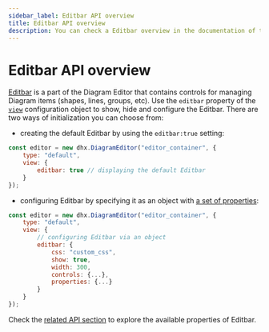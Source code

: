 ```yaml
---
sidebar_label: Editbar API overview
title: Editbar API overview 
description: You can check a Editbar overview in the documentation of the DHTMLX JavaScript Diagram library. Browse developer guides and API reference, try out code examples and live demos, and download a free 30-day evaluation version of DHTMLX Diagram.
---
```


# Editbar API overview

[Editbar](/guides/diagram_editor/editbar/) is a part of the Diagram Editor that contains controls for managing Diagram items (shapes, lines, groups, etc). Use the `editbar` property of the [`view`](/api/diagram_editor/editor/config/view_property/) configuration object to show, hide and configure the Editbar. There are two ways of initialization you can choose from:

- creating the default Editbar by using the `editbar:true` setting:

~~~jsx
const editor = new dhx.DiagramEditor("editor_container", {
    type: "default",
    view: {
        editbar: true // displaying the default Editbar
    }
});
~~~

- configuring Editbar by specifying it as an object with [a set of properties](/category/editbar-properties/):

~~~jsx
const editor = new dhx.DiagramEditor("editor_container", {
    type: "default",
    view: {
        // configuring Editbar via an object
        editbar: {
            css: "custom_css",
            show: true,
            width: 300,
            controls: {...},
            properties: {...}
        }
    }
});
~~~

Check the [related API section](/category/editbar-properties/) to explore the available properties of Editbar.
